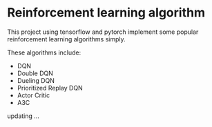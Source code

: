 # Reinforcement learning algorithm 

This project using tensorflow and pytorch implement some popular reinforcement learning algorithms simply.

These algorithms include:

- DQN
- Double DQN
- Dueling DQN
- Prioritized Replay DQN
- Actor Critic
- A3C

updating ...


